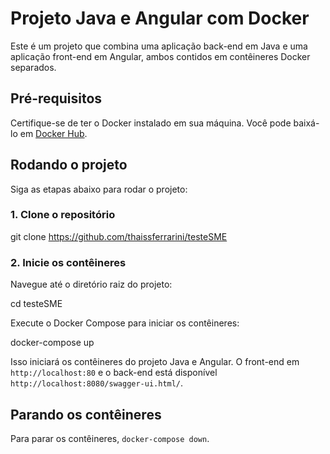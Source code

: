 # Projeto Java e Angular com Docker

Este é um projeto que combina uma aplicação back-end em Java e uma aplicação front-end em Angular, ambos contidos em contêineres Docker separados.

## Pré-requisitos

Certifique-se de ter o Docker instalado em sua máquina. Você pode baixá-lo em [Docker Hub](https://hub.docker.com/).

## Rodando o projeto

Siga as etapas abaixo para rodar o projeto:

### 1. Clone o repositório

git clone https://github.com/thaissferrarini/testeSME

### 2. Inicie os contêineres

Navegue até o diretório raiz do projeto:

cd testeSME

Execute o Docker Compose para iniciar os contêineres:

docker-compose up

Isso iniciará os contêineres do projeto Java e Angular. O front-end em `http://localhost:80` e o back-end está disponível `http://localhost:8080/swagger-ui.html/`.

## Parando os contêineres

Para parar os contêineres, `docker-compose down`.
